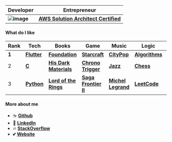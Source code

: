 |Developer |Entrepreneur |
|-|-|
| __![image](https://images.youracclaim.com/size/64x64/images/4bc21d8b-4afe-4fbd-9a90-a9de8bf7b240/AWS-SolArchitect-Associate-2020.png)__ | __[AWS Solution Architect Certified](https://www.youracclaim.com/badges/bb0f9de1-9b3c-4f39-a185-5085a7823187/)__ |

#### What do I like

|Rank|Tech|Books|Game|Music|Logic|Culture
|-|-|-|-|-|-|-|
| __1__| [__Flutter__](https://flutter.dev/docs/get-started/install) | [__Foundation__](https://en.wikipedia.org/wiki/Foundation_series) | [__Starcraft__](https://www.youtube.com/watch?v=Jen46qkZVNI) | [__CityPop__](https://www.youtube.com/watch?v=fp2psphgAK4&t=23m41s)  | [__Algorithms__](https://github.com/agavrel/Nailing-the-Coding-Interview) | [__Korea__](https://www.youtube.com/watch?v=6btsEOWHlnc)
|2| [__C__](https://github.com/agavrel/42_CheatSheet) | [__His Dark Materials__](https://en.wikipedia.org/wiki/His_Dark_Materials) | [__Chrono Trigger__](https://en.wikipedia.org/wiki/Chrono_Trigger)| [__Jazz__](https://www.youtube.com/watch?v=rDwOweS4viY) | [__Chess__](https://www.chess.com/member/agavrel) | [__Japan__](https://www.youtube.com/watch?v=q48xVf-AbmA)
|3| [__Python__](https://www.python.org/about/gettingstarted/) | [__Lord of the Rings__](https://en.wikipedia.org/wiki/The_Lord_of_the_Rings) | [__Saga Frontier II__](https://en.wikipedia.org/wiki/SaGa_Frontier_2) | [__Michel Legrand__](https://www.youtube.com/watch?v=_8yOVYTkgPs) | [__LeetCode__](https://leetcode.com/agavrel/) | [__France__](https://en.wikipedia.org/wiki/Baguette)


#### More about me
- :coffee: [__Github__](https://github.com/agavrel)
- 🧐 [__LinkedIn__](https://www.linkedin.com/in/antonin-gavrel-086b2618/)
- :fire: [__StackOverflow__](https://stackoverflow.com/users/3161139/antonin-gavrel)
- :two_hearts: [__Website__](https://https://agavrel.github.io/)


<!--
**agavrel/agavrel** is a ✨ _special_ ✨ repository because its `README.md` (this file) appears on your GitHub profile.

Here are some ideas to get you started:

- 🔭 I’m currently working on ...
- 🌱 I’m currently learning ...
- 👯 I’m looking to collaborate on ...
- 🤔 I’m looking for help with ...
- 💬 Ask me about ...
- 📫 How to reach me: ...
- 😄 Pronouns: ...
- ⚡ Fun fact: ...
-->
